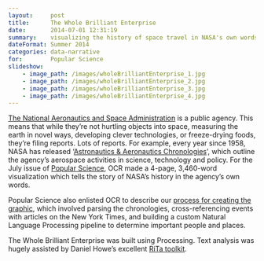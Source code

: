 ```yaml
---
layout:     post
title:      The Whole Brilliant Enterprise
date:       2014-07-01 12:31:19
summary:    visualizing the history of space travel in NASA's own words
dateFormat: Summer 2014
categories: data-narrative
for:        Popular Science
slideshow:
    - image_path: /images/wholeBrilliantEnterprise_1.jpg
    - image_path: /images/wholeBrilliantEnterprise_2.jpg
    - image_path: /images/wholeBrilliantEnterprise_3.jpg
    - image_path: /images/wholeBrilliantEnterprise_4.jpg
---
```


<a href="http://www.nasa.gov/" target="_blank">The National Aeronautics and Space Administration</a> is a public agency. This means that while they’re not hurtling objects into space, measuring the earth in novel ways, developing clever technologies, or freeze-drying foods, they’re filing reports. Lots of reports. For example, every year since 1958, NASA has released ‘<a href="http://history.nasa.gov/timeline.html" target="_blank">Astronautics & Aeronautics Chronologies</a>’, which outline the agency’s aerospace activities in science, technology and policy. For the July issue of <a href="http://www.popsci.com/article/science/whole-brilliant-enterprise-nasa%E2%80%99s-first-50-years-one-interactive-graphic" target="_blank">Popular Science</a>, OCR made a 4-page, 3,460-word visualization which tells the story of NASA’s history in the agency’s own words.

Popular Science also enlisted OCR to describe our <a href="http://www.popsci.com/article/science/behind-scenes-%E2%80%9C-whole-brilliant-enterprise%E2%80%9D" target="_blank">process for creating the graphic</a>, which involved parsing the chronologies, cross-referencing events with articles on the New York Times, and building a custom Natural Language Processing pipeline to determine important people and places.

The Whole Brilliant Enterprise was built using Processing. Text analysis was hugely assisted by Daniel Howe’s excellent <a href="http://rednoise.org/rita/" target="_blank">RiTa toolkit</a>.